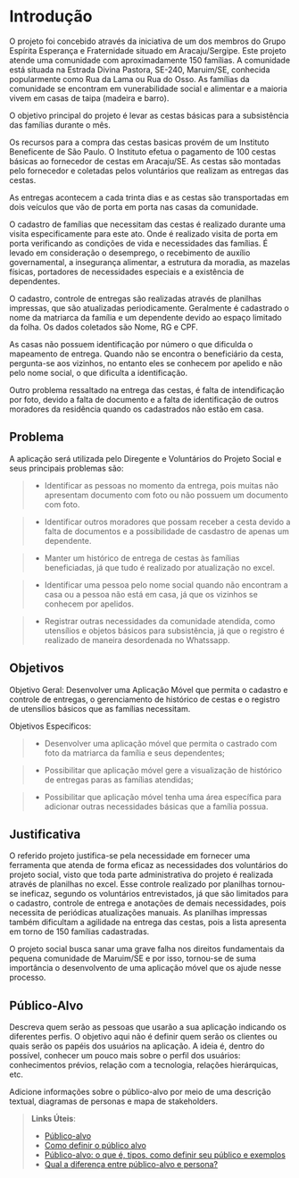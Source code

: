 # Introdução

O projeto foi concebido através da iniciativa de um dos membros do Grupo Espírita Esperança e Fraternidade situado em Aracaju/Sergipe. Este projeto atende uma comunidade com aproximadamente 150 famílias. A comunidade está situada na Estrada Divina Pastora, SE-240, Maruim/SE, conhecida popularmente como Rua da Lama ou Rua do Osso. As famílias da comunidade se encontram em vunerabilidade social e alimentar e a maioria vivem em casas de taipa (madeira e barro).

O objetivo principal do projeto é levar as cestas básicas para a subsistência das famílias durante o mês.

Os recursos para a compra das cestas basicas provém de um Instituto Beneficente de São Paulo. O Instituto efetua o pagamento de 100 cestas básicas ao fornecedor de cestas em Aracaju/SE. As cestas são montadas pelo fornecedor e coletadas pelos voluntários que realizam as entregas das cestas. 

As entregas acontecem a cada trinta dias e as cestas são transportadas em dois veículos que vão de porta em porta nas casas da comunidade.

O cadastro de famílias que necessitam das cestas é realizado durante uma visita especificamente para este ato. Onde é realizado visita de
porta em porta verificando as condições de vida e necessidades das famílias. É levado em consideração o desemprego, o recebimento de auxílio governamental, a insegurança alimentar, a estrutura da moradia, as mazelas físicas, portadores de necessidades especiais e a
existência de dependentes.

O cadastro, controle de entregas são realizadas através de planilhas impressas, que são atualizadas periodicamente. Geralmente é cadastrado o nome da matriarca da família e um dependente devido ao espaço limitado da folha. Os dados coletados são Nome, RG e CPF. 

As casas não possuem identificação por número o que dificulda o mapeamento de entrega. Quando não se encontra o beneficiário da cesta, pergunta-se aos vizinhos, no entanto eles se conhecem por apelido e não pelo nome social, o que dificulta a identificação.

Outro problema ressaltado na entrega das cestas, é falta de intendificação por foto, devido a falta de documento e a falta de identificação de outros moradores da residência quando os cadastrados não estão em casa.


## Problema

A aplicação será utilizada pelo Diregente e Voluntários do Projeto Social e seus principais problemas são:

> - Identificar as pessoas no momento da entrega, pois muitas não apresentam documento com foto ou não possuem um documento com foto.

> - Identificar outros moradores que possam receber a cesta devido a falta de documentos e a possibilidade de casdastro de apenas um
dependente.

> - Manter um histórico de entrega de cestas às famílias beneficiadas, já que tudo é realizado por atualização no excel.

> - Identificar uma pessoa pelo nome social quando não encontram a casa ou a pessoa não está em casa, já que os vizinhos se conhecem por apelidos.

> - Registrar outras necessidades da comunidade atendida, como utensílios e objetos básicos para subsistência, já que o registro é realizado de maneira desordenada no Whatssapp.

## Objetivos

Objetivo Geral: Desenvolver uma Aplicação Móvel que permita o cadastro e controle de entregas, o gerenciamento de histórico de cestas e o registro de utensílios básicos que as famílias necessitam.

Objetivos Específicos:

> - Desenvolver uma aplicação móvel que permita o castrado com foto da matriarca da família e seus dependentes;

> - Possibilitar que aplicação móvel gere a visualização de histórico de entregas paras as famílias atendidas;

> - Possibilitar que aplicação móvel tenha uma área específica para adicionar outras necessidades básicas que a família possua.


## Justificativa

O referido projeto justifica-se pela necessidade em fornecer uma ferramenta que atenda de forma eficaz as necessidades dos voluntários do projeto social, visto que toda parte administrativa do projeto é realizada através de planilhas no excel. Esse controle realizado por planilhas tornou-se ineficaz, segundo os voluntários entrevistados, já que são limitados para o cadastro, controle de entrega e anotações de demais necessidades, pois necessita de periódicas atualizações manuais. As planilhas impressas também dificultam a agilidade na entrega das cestas, pois a lista apresenta em torno de 150 famílias cadastradas.

O projeto social busca sanar uma grave falha nos direitos fundamentais da pequena comunidade de Maruim/SE e por isso, tornou-se de suma importância o desenvolvento de uma aplicação móvel que os ajude nesse processo.  

## Público-Alvo

Descreva quem serão as pessoas que usarão a sua aplicação indicando os diferentes perfis. O objetivo aqui não é definir quem serão os clientes ou quais serão os papéis dos usuários na aplicação. A ideia é, dentro do possível, conhecer um pouco mais sobre o perfil dos usuários: conhecimentos prévios, relação com a tecnologia, relações
hierárquicas, etc.

Adicione informações sobre o público-alvo por meio de uma descrição textual, diagramas de personas e mapa de stakeholders.

> **Links Úteis**:
> - [Público-alvo](https://blog.hotmart.com/pt-br/publico-alvo/)
> - [Como definir o público alvo](https://exame.com/pme/5-dicas-essenciais-para-definir-o-publico-alvo-do-seu-negocio/)
> - [Público-alvo: o que é, tipos, como definir seu público e exemplos](https://klickpages.com.br/blog/publico-alvo-o-que-e/)
> - [Qual a diferença entre público-alvo e persona?](https://rockcontent.com/blog/diferenca-publico-alvo-e-persona/)

